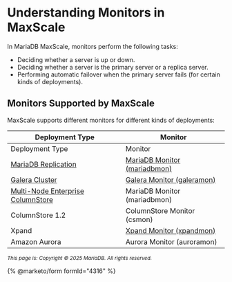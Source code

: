 # Understanding Monitors in MaxScale

In MariaDB MaxScale, monitors perform the following tasks:

* Deciding whether a server is up or down.
* Deciding whether a server is the primary server or a replica server.
* Performing automatic failover when the primary server fails (for certain kinds of deployments).

## Monitors Supported by MaxScale

MaxScale supports different monitors for different kinds of deployments:

| Deployment Type                                                                                               | Monitor                                                                                                                   |
| ------------------------------------------------------------------------------------------------------------- | ------------------------------------------------------------------------------------------------------------------------- |
| Deployment Type                                                                                               | Monitor                                                                                                                   |
| [MariaDB Replication](https://app.gitbook.com/s/SsmexDFPv2xG2OTyO5yV/ha-and-performance/standard-replication) | [MariaDB Monitor (mariadbmon)](maxscale-mariadb-monitor-usage-mariadb-monitor/understanding-maxscales-mariadb-monitor.md) |
| [Galera Cluster](../../../../../en/mariadb-galera-cluster-quickstart/)                                        | [Galera Monitor (galeramon)](maxscale-mariadb-monitor-usage-galera-monitor.md#understanding-maxscales-galera-monitor)     |
| [Multi-Node Enterprise ColumnStore](../../../../../en/mariadb-columnstore/)                                   | MariaDB Monitor (mariadbmon)                                                                                              |
| ColumnStore 1.2                                                                                               | ColumnStore Monitor (csmon)                                                                                               |
| Xpand                                                                                                         | [Xpand Monitor (xpandmon)](../../../../../en/mariadb-maxscale-2208-xpand-monitor/)                                        |
| Amazon Aurora                                                                                                 | Aurora Monitor (auroramon)                                                                                                |

<sub>_This page is: Copyright © 2025 MariaDB. All rights reserved._</sub>

{% @marketo/form formId="4316" %}
